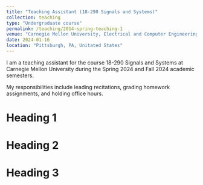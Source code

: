 ```yaml
---
title: "Teaching Assistant (18-290 Signals and Systems)"
collection: teaching
type: "Undergraduate course"
permalink: /teaching/2014-spring-teaching-1
venue: "Carnegie Mellon University, Electrical and Computer Engineering Department"
date: 2024-01-16
location: "Pittsburgh, PA, Unitated States"
---
```


I am a teaching assistant for the course 18-290 Signals and Systems at Carnegie Mellon University during the Spring 2024 and Fall 2024 academic semesters.

My responsibilities include leading recitations, grading homework assignments, and holding office hours.

Heading 1
======

Heading 2
======

Heading 3
======